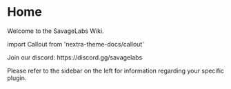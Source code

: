 # Home

Welcome to the SavageLabs Wiki.

import Callout from 'nextra-theme-docs/callout'

<Callout emoji="🛠">
Join our discord: https://discord.gg/savagelabs
</Callout>

Please refer to the sidebar on the left for information regarding your specific plugin.
